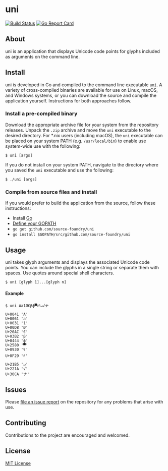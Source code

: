 # uni

[![Build Status](https://semaphoreci.com/api/v1/sourcefoundry/uni/branches/master/badge.svg)](https://semaphoreci.com/sourcefoundry/uni) [![Go Report Card](https://goreportcard.com/badge/github.com/source-foundry/uni)](https://goreportcard.com/report/github.com/source-foundry/uni)

## About

uni is an application that displays Unicode code points for glyphs included as arguments on the command line.

## Install

uni is developed in Go and compiled to the command line executable `uni`.  A variety of cross-compiled binaries are available for use on Linux, macOS, and Windows systems, or you can download the source and compile the application yourself.  Instructions for both approaches follow.

### Install a pre-compiled binary

Download the appropriate archive file for your system from the repository releases.  Unpack the `.zip` archive and move the `uni` executable to the desired directory.  For *.nix users (including macOS), the `uni` executable can be placed on your system PATH (e.g. `/usr/local/bin`) to enable use system-wide use with the following:

```
$ uni [args]
```

If you do not install on your system PATH, navigate to the directory where you saved the `uni` executable and use the following:

```
$ ./uni [args]
```

### Compile from source files and install

If you would prefer to build the application from the source, follow these instructions:

- Install [Go](https://golang.org/doc/install)
- [Define your GOPATH](https://github.com/golang/go/wiki/Setting-GOPATH)
- `go get github.com/source-foundry/uni`
- `go install $GOPATH/src/github.com/source-foundry/uni`

## Usage

uni takes glyph arguments and displays the associated Unicode code points.  You can include the glyphs in a single string or separate them with spaces.  Use quotes around special shell characters.

```
$ uni [glyph 1]...[glyph n]
```

#### Example

```
$ uni Aa1Ø€βф▀र༩↵√ナ
U+0041 'A'
U+0061 'a'
U+0031 '1'
U+00D8 'Ø'
U+20AC '€'
U+03B2 'β'
U+0444 'ф'
U+2580 '▀'
U+0930 'र'
U+0F29 '༩'
U+21B5 '↵'
U+221A '√'
U+30CA 'ナ'
```

## Issues

Please [file an issue report](https://github.com/source-foundry/uni/issues/new) on the repository for any problems that arise with use.

## Contributing

Contributions to the project are encouraged and welcomed.

## License

[MIT License](https://github.com/source-foundry/uni/blob/master/LICENSE)
